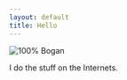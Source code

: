 ```yaml
---
layout: default
title: Hello
---
```


![100% Bogan](/images/general/100-percent-bogan.jpg)

I do the stuff on the Internets.

